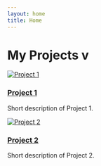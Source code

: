 ```yaml
---
layout: home
title: Home
---
```



# My Projects v

<div class="projects-gallery">

  <div class="project-card">
    <a href="/jekyll-learning/projects/ottawa-adult-dance-classes/">
      <img src="https://via.placeholder.com/300x200?text=Project+1" alt="Project 1" />
      <h3>Project 1</h3>
    </a>
    <p>Short description of Project 1.</p>
  </div>

  <div class="project-card">
    <a href="/jekyll-learning/projects/ottawa-library-programs/">
      <img src="https://via.placeholder.com/300x200?text=Project+2" alt="Project 2" />
      <h3>Project 2</h3>
    </a>
    <p>Short description of Project 2.</p>
  </div>

</div>
